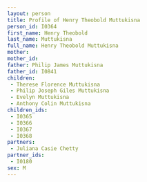 ```yaml
---
layout: person
title: Profile of Henry Theobold Muttukisna
person_id: I0364
first_name: Henry Theobold
last_name: Muttukisna
full_name: Henry Theobold Muttukisna
mother: 
mother_id: 
father: Philip James Muttukisna
father_id: I0841
children:
 - Therese Florence Muttukisna
 - Philip Joseph Giles Muttukisna
 - Evelyn Muttukisna
 - Anthony Colin Muttukisna
children_ids:
 - I0365
 - I0366
 - I0367
 - I0368
partners:
 - Juliana Casie Chetty
partner_ids:
 - I0180
sex: M
---
```


